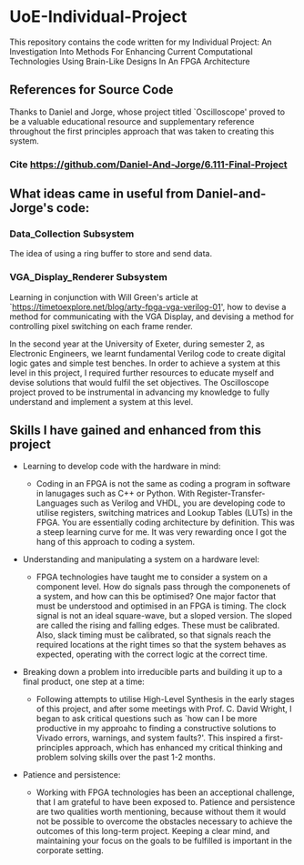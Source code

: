 # UoE-Individual-Project
This repository contains the code written for my Individual Project: An Investigation Into Methods For Enhancing Current Computational Technologies Using Brain-Like Designs In An FPGA Architecture

## References for Source Code
Thanks to Daniel and Jorge, whose project titled `Oscilloscope' proved to be a valuable educational resource and supplementary reference throughout the first principles approach that was taken to creating this system.

### Cite https://github.com/Daniel-And-Jorge/6.111-Final-Project

## What ideas came in useful from Daniel-and-Jorge's code:
### Data_Collection Subsystem
The idea of using a ring buffer to store and send data.

### VGA_Display_Renderer Subsystem
Learning in conjunction with Will Green's article at `https://timetoexplore.net/blog/arty-fpga-vga-verilog-01', how to devise a method for communicating with the VGA Display, and devising a method for controlling pixel switching on each frame render.


In the second year at the University of Exeter, during semester 2, as Electronic Engineers, we learnt fundamental Verilog code to create digital logic gates and simple test benches. In order to achieve a system at this level in this project, I required further resources to educate myself and devise solutions that would fulfil the set objectives. The Oscilloscope project proved to be instrumental in advancing my knowledge to fully understand and implement a system at this level.

## Skills I have gained and enhanced from this project
- Learning to develop code with the hardware in mind:
  - Coding in an FPGA is not the same as coding a program in software in lanugages such as C++ or Python. With Register-Transfer-Languages such as Verilog and VHDL, you are developing code to utilise registers, switching matrices and Lookup Tables (LUTs) in the FPGA. You are essentially coding architecture by definition. This was a steep learning curve for me. It was very rewarding once I got the hang of this approach to coding a system.
  
- Understanding and manipulating a system on a hardware level:
  - FPGA technologies have taught me to consider a system on a component level. How do signals pass through the componenets of a system, and how can this be optimised? One major factor that must be understood and optimised in an FPGA is timing. The clock signal is not an ideal square-wave, but a sloped version. The sloped are called the rising and falling edges. These must be calibrated. Also, slack timing must be calibrated, so that signals reach the required locations at the right times so that the system behaves as expected, operating with the correct logic at the correct time.
  
- Breaking down a problem into irreducible parts and building it up to a final product, one step at a time:
  - Following attempts to utilise High-Level Synthesis in the early stages of this project, and after some meetings with Prof. C. David Wright, I began to ask critical questions such as `how can I be more productive in my approahc to finding a constructive solutions to Vivado errors, warnings, and system faults?'. This inspired a first-principles approach, which has enhanced my critical thinking and problem solving skills over the past 1-2 months.
  
- Patience and persistence:
  - Working with FPGA technologies has been an acceptional challenge, that I am grateful to have been exposed to. Patience and persistence are two qualities worth mentioning, because without them it would not be possible to overcome the obstacles necessary to achieve the outcomes of this long-term project. Keeping a clear mind, and maintaining your focus on the goals to be fulfilled is important in the corporate setting.
